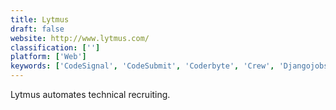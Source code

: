 ```yaml
---
title: Lytmus
draft: false 
website: http://www.lytmus.com/
classification: ['']
platform: ['Web']
keywords: ['CodeSignal', 'CodeSubmit', 'Coderbyte', 'Crew', 'Djangojobs', 'GitHelp', 'Gitlead', 'Interview Mocha', 'LiveAgent', 'OfferZen', 'Qualified', 'Real Dev', 'Remoteinterview', 'Takehome', 'TestDome', 'Toptal', 'Zero In', 'Zlott', 'hackattic']
---
```

Lytmus automates technical recruiting.